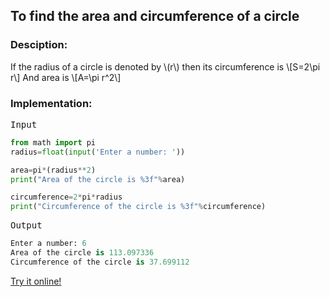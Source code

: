 <script type="text/javascript" src="https://cdnjs.cloudflare.com/ajax/libs/mathjax/2.7.0/MathJax.js?config=TeX-AMS_CHTML"></script>


## To find the area and circumference of a circle


### Desciption:

If the radius of a circle is denoted by \\(r\\) then its circumference is
\\[S=2\pi r\\]
And area is
\\[A=\pi r^2\\]

### Implementation:

<kbd>Input</kbd>

```python
from math import pi
radius=float(input('Enter a number: '))

area=pi*(radius**2)
print("Area of the circle is %3f"%area)

circumference=2*pi*radius
print("Circumference of the circle is %3f"%circumference)
```

<kbd>Output</kbd>

```python
Enter a number: 6
Area of the circle is 113.097336
Circumference of the circle is 37.699112
```

[Try it online!](https://tio.run/##dcw9CsMwDIbh3acQgRDbYwIdChlKyUHcVCaC@AdFHnp6NyEU2qGrPr1PfsmS4lCr5xQgOFmAQk4skEmxe1LZRr8mJ5piLqK7KQoyOIglPJCv0BmjlGN0Yyarz8La3qjMFEU3t32C5EEWhJl4XhFog3bwTXtUe3xcS/DIGGcce7s7J/Mh7t8Pf6wfxNR6eQM "Python 3 – Try It Online")
